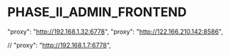 # PHASE_II_ADMIN_FRONTEND

  "proxy": "http://192.168.1.32:6778",
   "proxy": "http://122.166.210.142:8586",

   // 
     "proxy": "http://192.168.1.7:6778",

